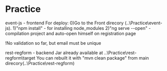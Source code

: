 # Practice
event-js - frontend
For deploy:
0)Go to the Front direcory (..\Practice\event-js).
1)"npm install" - for installing node_modules
2)"ng serve --open" - compilation project and auto-open himself on registration page

!No validation so far, but email must be unique

rest-regform - backend
Jar already available at ..\Practice\rest-regform\target
You can rebuilt it with "mvn clean package" from main direcory(..\Practice\rest-regform)

